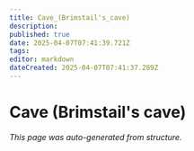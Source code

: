 ```yaml
---
title: Cave_(Brimstail's_cave)
description: 
published: true
date: 2025-04-07T07:41:39.721Z
tags: 
editor: markdown
dateCreated: 2025-04-07T07:41:37.289Z
---
```


# Cave (Brimstail's cave)

*This page was auto-generated from structure.*